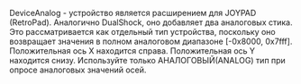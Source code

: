 DeviceAnalog - устройство является расширением для JOYPAD (RetroPad).
Аналогично DualShock, оно добавляет два аналоговых стика.
Это рассматривается как отдельный тип устройства, поскольку оно возвращает значения в полном аналоговом диапазоне [-0x8000, 0x7fff]. Положительная ось X находится справа.
Положительная ось Y находится снизу.
Используйте только АНАЛОГОВЫЙ(ANALOG) тип при опросе аналоговых значений осей.